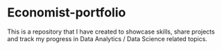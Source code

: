 # Economist-portfolio
This is a repository that I have created to showcase skills, share projects and track my progress in Data Analytics / Data Science related topics.
